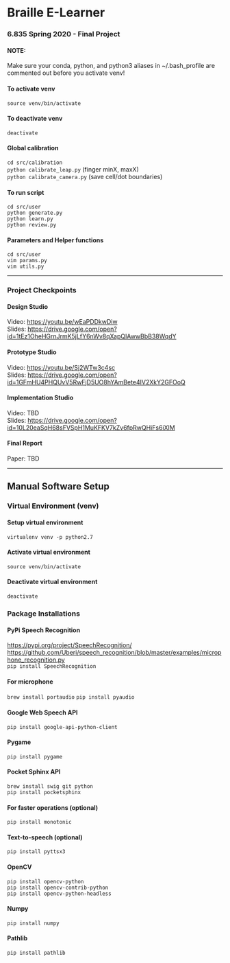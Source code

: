 # Braille E-Learner

### 6.835 Spring 2020 - Final Project

#### NOTE:
Make sure your conda, python, and python3 aliases in ~/.bash_profile are commented out before you activate venv!

#### To activate venv
```source venv/bin/activate```

#### To deactivate venv
```deactivate```

#### Global calibration
```cd src/calibration```           
```python calibrate_leap.py``` (finger minX, maxX)                
```python calibrate_camera.py``` (save cell/dot boundaries) 

#### To run script
```cd src/user```            
```python generate.py```          
```python learn.py```          
```python review.py```

#### Parameters and Helper functions
```cd src/user```            
```vim params.py```                  
```vim utils.py```

---

### Project Checkpoints

#### Design Studio
Video: https://youtu.be/wEaPDDkwDiw       
Slides: https://drive.google.com/open?id=1tEz1OheHGrnJrmK5jLfY6nWv8qXapQIAwwBbB38WqdY

#### Prototype Studio
Video: https://youtu.be/Sj2WTw3c4sc      
Slides: https://drive.google.com/open?id=1GFmHU4PHQUvV5RwFjD5UO8hYAmBete4IV2XkY2GFOoQ      

#### Implementation Studio
Video: TBD     
Slides: https://drive.google.com/open?id=10L20eaSqH68sFVSpH1MuKFKV7kZv6fpRwQHiFs6iXlM     

#### Final Report
Paper: TBD

---

## Manual Software Setup

### Virtual Environment (venv)

#### Setup virtual environment
```virtualenv venv -p python2.7```

#### Activate virtual environment
```source venv/bin/activate```

#### Deactivate virtual environment
```deactivate``` 


### Package Installations

#### PyPi Speech Recognition
https://pypi.org/project/SpeechRecognition/                             
https://github.com/Uberi/speech_recognition/blob/master/examples/microphone_recognition.py                         
```pip install SpeechRecognition```

#### For microphone
```brew install portaudio```
```pip install pyaudio```

#### Google Web Speech API
```pip install google-api-python-client```

#### Pygame
```pip install pygame```

#### Pocket Sphinx API 
```brew install swig git python```                        
```pip install pocketsphinx```

#### For faster operations (optional)
```pip install monotonic```

#### Text-to-speech (optional)
```pip install pyttsx3```

#### OpenCV
```pip install opencv-python```                          
```pip install opencv-contrib-python```                   
```pip install opencv-python-headless```

#### Numpy
```pip install numpy``` 

#### Pathlib
```pip install pathlib```



